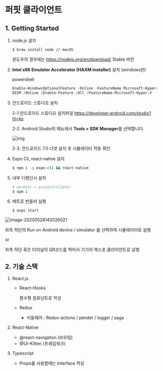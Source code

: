 # 퍼핏 클라이언트

## 1. Getting Started

1. node.js 설치

   ```
   $ brew install node // macOS
   ```

   윈도우의 경우에는 https://nodejs.org/en/download/ Stable 버전

2. **Intel x86 Emulator Accelerator (HAXM installer)** 설치 (windows만)

   powershell

   ```powershell
   Enable-WindowsOptionalFeature -Online -FeatureName Microsoft-Hyper-V -All
   DISM /Online /Enable-Feature /All /FeatureName:Microsoft-Hyper-V
   ```

3. 안드로이드 스튜디오 설치

   2-1.안드로이드 스튜디오 설치파일 https://developer.android.com/studio?hl=ko

   2-2. Android Studio의 메뉴에서 **Tools > SDK Manager**를 선택합니다.

   ![img](https://lh5.googleusercontent.com/ob0-uLPuOWDLY3qOFwI5GSw7NXpIx0BOVBoGKwFqlZgu4l82eUUeVDPRS5PWgqX6fmpqzrS0JDhcAjtDDQ_GsARpfXZpNU6huvEOCU7NmYhQc9BgZqrU6-H8AdcKusgf7rJsuFK3)

   2-3. 안드로이드 7.0 너겟 설치 후 시뮬레이터 작동 확인

4. Expo Cli, react-native 설치

   ```bash
   $ npm i -g expo-cli && react-native
   ```

5. 내부 디펜던시 설치

   ```bash
   # workdir = project/client/
   $ npm i
   ```

6. 메트로 번들러 실행

   ```bash
   $ expo start
   ```

![image-20200528142026021](https://github.com/pupfit/project/blob/master/client/metro.PNG?raw=true)

좌측 하단의 Run on Android device / simulator 를 선택하여 시뮬레이터로 실행

or

좌측 하단 혹은 터미널의 QR코드를 찍어서 기기의 엑스포 클라이언트로 실행



## 2. 기술 스택

1. React.js

   * React-Hooks

     함수형 컴포넌트로 작성

   * Redux
     
     * 미들웨어 : Redux-actions / pender / logger / saga

2. React-Native

   * @react-navigation (라우팅)
   * @UI-Kitten (프레임워크)
   
3. Typescript

   * Props를 사용할때는 Interface 작성